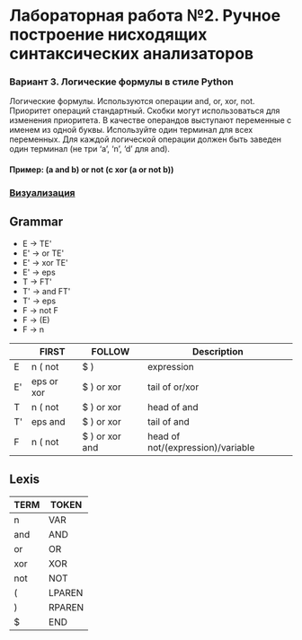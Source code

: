 # Лабораторная работа №2. Ручное построение нисходящих синтаксических анализаторов

### Вариант 3. Логические формулы в стиле Python
Логические формулы. Используются операции and, or, xor, not. Приоритет операций стандартный. Скобки могут использоваться для изменения приоритета.
В качестве операндов выступают переменные с именем из одной буквы. Используйте один терминал для всех переменных. Для каждой логической операции должен быть заведен один терминал (не три ‘a’, ‘n’,
‘d’ для and).

#### Пример: (a and b) or not (c xor (a or not b))

### [Визуализация](https://github.com/facebook/create-react-app)

## Grammar

* E  -> TE'
* E' -> or TE'
* E' -> xor TE'
* E' -> eps
* T  -> FT'
* T' -> and FT'
* T' -> eps
* F  -> not F
* F  -> (E)
* F  -> n

|     |    FIRST   |     FOLLOW     |           Description                 |
| --- | ---------- | -------------- |    ------------------------------     |
|  E  | n ( not    | $ )            |            expression                 |
|  E' | eps or xor | $ ) or xor     |          tail of or/xor               |
|  T  | n ( not    | $ ) or xor     |           head of and                 |
|  T' | eps and    | $ ) or xor     |           tail of and                 |
|  F  | n ( not    | $ ) or xor and | head of not/(expression)/variable     |

## Lexis

| TERM  |    TOKEN   |  
| ----- | ---------- | 
|   n   |    VAR     |
|  and  |    AND     |
|  or   |     OR     |
|  xor  |    XOR     |
|  not  |    NOT     |
|   (   |   LPAREN   |
|   )   |   RPAREN   |
|   $   |    END     |